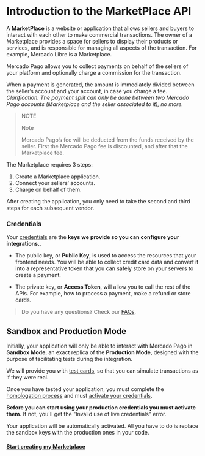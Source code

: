 # Introduction to the MarketPlace API

A **MarketPlace** is a website or application that allows sellers and buyers to interact with each other to make commercial transactions. The owner of a Marketplace provides a space for sellers to display their products or services, and is responsible for managing all aspects of the transaction. For example, Mercado Libre is a Marketplace.

Mercado Pago allows you to collect payments on behalf of the sellers of your platform and optionally charge a commission for the transaction.

When a payment is generated, the amount is immediately divided between the seller’s account and your account, in case you charge a fee.
_Clarification: The payment split can only be done between two Mercado Pago accounts (Marketplace and the seller associated to it), no more._

> NOTE
>
> Note
>
> Mercado Pago’s fee will be deducted from the funds received by the seller.
> First the Mercado Pago fee is discounted, and after that the Marketplace fee. 

The Marketplace requires 3 steps:

1. Create a Marketplace application.
2. Connect your sellers’ accounts.
3. Charge on behalf of them.

After creating the application, you only need to take the second and third steps for each subsequent vendor.

### Credentials

Your [credentials]([FAKER][CREDENTIALS][URL]) are the **keys we provide so you can configure your integrations.**. 

* The public key, or **Public Key**, is used to access the resources that your frontend needs. You will be able to collect credit card data and convert it into a representative token that you can safely store on your servers to create a payment.


* The private key, or **Access Token**, will allow you to call the rest of the APIs. For example, how to process a payment, make a refund or store cards.

> Do you have any questions? Check our [FAQs](https://www.mercadopago[FAKER][URL][DOMAIN]/developers/en/guides/resources/faqs/credentials/).


## Sandbox and Production Mode

Initially, your application will only be able to interact with Mercado Pago in **Sandbox Mode**, an exact replica of the **Production Mode**, designed with the purpose of facilitating tests during the integration.

We will provide you with [test cards](https://www.mercadopago[FAKER][URL][DOMAIN]/developers/en/guides/online-payments/marketplace/checkout-pro/testing-marketplace/), so that you can simulate transactions as if they were real.

Once you have tested your application, you must complete the [homologation process](https://www.mercadopago[FAKER][URL][DOMAIN]/developers/en/guides/online-payments/marketplace/checkout-api/goto-production/) and must [activate your credentials]([FAKER][CREDENTIALS][URL]).

**Before you can start using your production credentials you must activate them.**
If not, you´ll get the "Invalid use of live credentials" error.

Your application will be automatically activated. All you have to do is replace the sandbox keys with the production ones in your code.


#### [Start creating my Marketplace](https://www.mercadopago[FAKER][URL][DOMAIN]/developers/en/guides/online-payments/marketplace/checkout-api/create-marketplace)
